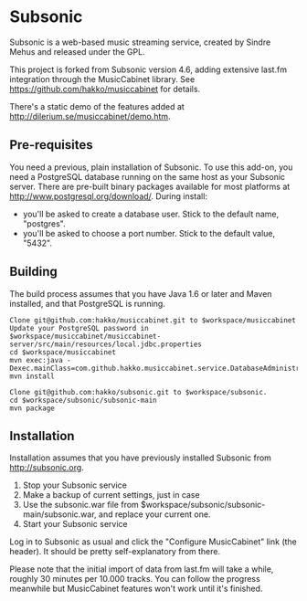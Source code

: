 Subsonic
========

Subsonic is a web-based music streaming service, created by Sindre Mehus and released under the GPL.

This project is forked from Subsonic version 4.6, adding extensive last.fm integration through the MusicCabinet library. See https://github.com/hakko/musiccabinet for details.

There's a static demo of the features added at http://dilerium.se/musiccabinet/demo.htm.

Pre-requisites
--------------

You need a previous, plain installation of Subsonic.
To use this add-on, you need a PostgreSQL database running on the same host as your Subsonic server.
There are pre-built binary packages available for most platforms at http://www.postgresql.org/download/.
During install:
* you'll be asked to create a database user. Stick to the default name, "postgres".
* you'll be asked to choose a port number. Stick to the default value, "5432".

Building
--------

The build process assumes that you have Java 1.6 or later and Maven installed, and that PostgreSQL is running.

    Clone git@github.com:hakko/musiccabinet.git to $workspace/musiccabinet
    Update your PostgreSQL password in $workspace/musiccabinet/musiccabinet-server/src/main/resources/local.jdbc.properties
    cd $workspace/musiccabinet
    mvn exec:java -Dexec.mainClass=com.github.hakko.musiccabinet.service.DatabaseAdministrationService
    mvn install

    Clone git@github.com:hakko/subsonic.git to $workspace/subsonic.
    cd $workspace/subsonic/subsonic-main
    mvn package

Installation
------------

Installation assumes that you have previously installed Subsonic from http://subsonic.org.

1. Stop your Subsonic service
2. Make a backup of current settings, just in case
3. Use the subsonic.war file from $workspace/subsonic/subsonic-main/subsonic.war, and replace your current one.
4. Start your Subsonic service

Log in to Subsonic as usual and click the "Configure MusicCabinet" link (the header). It should be pretty self-explanatory from there.

Please note that the initial import of data from last.fm will take a while, roughly 30 minutes per 10.000 tracks. You can follow the progress meanwhile but MusicCabinet features won't work until it's finished.